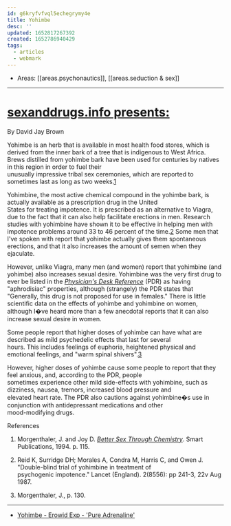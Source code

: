 ```yaml
---
id: g6kryfvfvql5echegrymy4e
title: Yohimbe
desc: ''
updated: 1652817267392
created: 1652786940429
tags:
  - articles
  - webmark
---
```


- Areas: [[areas.psychonautics]], [[areas.seduction & sex]]

---

# [sexanddrugs.info presents:](http://www.sexanddrugs.info/yohimbe.htm)

By David Jay Brown

Yohimbe is an herb that is available in most health food stores, which is derived from the inner bark of a tree that is indigenous to West Africa. Brews distilled from yohimbe bark have been used for centuries by natives in this region in order to fuel their  
unusually impressive tribal sex ceremonies, which are reported to sometimes last as long as two weeks.[1](http://www.sexanddrugs.info/#1)

Yohimbine, the most active chemical compound in the yohimbe bark, is actually available as a prescription drug in the United  
States for treating impotence. It is prescribed as an alternative to Viagra, due to the fact that it can also help facilitate erections in men. Research studies with yohimbine have shown it to be effective in helping men with impotence problems around 33 to 46 percent of the time.[2](http://www.sexanddrugs.info/#2) Some men that I've spoken with report that yohimbe actually gives them spontaneous erections, and that it also increases the amount of semen when they ejaculate.

However, unlike Viagra, many men (and women) report that yohimbine (and yohimbe) also increases sexual desire. Yohimbine was the very first drug to ever be listed in the _[Physician's Desk Reference](http://www.amazon.com/exec/obidos/ISBN=1563634457/4538-5307408-460592 "via Amazon.com")_ (PDR) as having "aphrodisiac" properties, although (strangely) the PDR states that "Generally, this drug is not proposed for use in females." There is little scientific data on the effects of yohimbe and yohimbine on women, although I�ve heard more than a few anecdotal reports that it can also increase sexual desire in women.

Some people report that higher doses of yohimbe can have what are described as mild psychedelic effects that last for several  
hours. This includes feelings of euphoria, heightened physical and emotional feelings, and "warm spinal shivers".[3](http://www.sexanddrugs.info/#3)

However, higher doses of yohimbe cause some people to report that they feel anxious, and, according to the PDR, people  
sometimes experience other mild side-effects with yohimbine, such as dizziness, nausea, tremors, increased blood pressure and  
elevated heart rate. The PDR also cautions against yohimbine�s use in conjunction with antidepressant medications and other  
mood-modifying drugs.

References

1. Morgenthaler, J. and Joy D. _[Better Sex Through Chemistry](http://www.amazon.com/exec/obidos/ISBN=0962741825/4538-5307408-460592 "via Amazon.com")_. Smart Publications, 1994. p. 115.

2. Reid K, Surridge DH; Morales A, Condra M, Harris C, and Owen J. "Double-blind trial of yohimbine in treatment of  
   psychogenic impotence." Lancet (England). 2(8556): pp 241-3, 22v Aug 1987.

3. Morgenthaler, J., p. 130.

---

- [Yohimbe - Erowid Exp - 'Pure Adrenaline'](https://www.erowid.org/experiences/exp.php?ID=115461)
